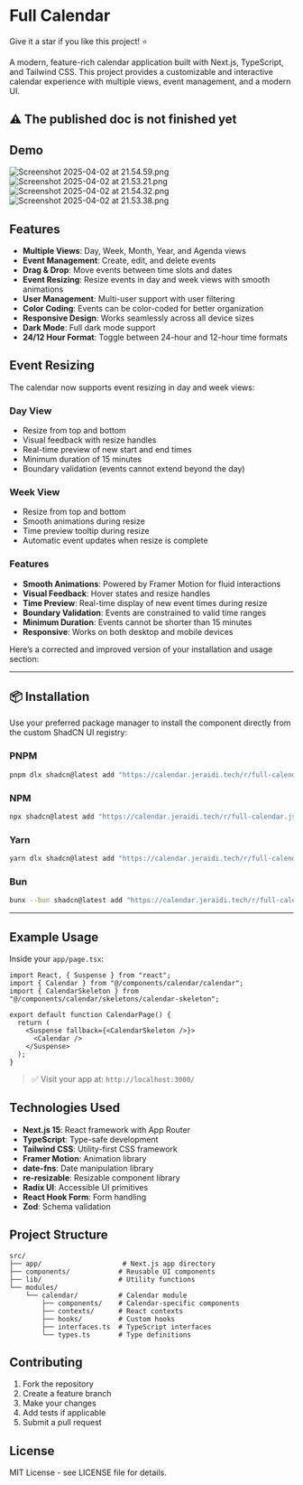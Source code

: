 # Full Calendar

Give it a star if you like this project! ⭐

A modern, feature-rich calendar application built with Next.js, TypeScript, and Tailwind CSS. This project provides a
customizable and interactive calendar experience with multiple views, event management, and a modern UI.

## ⚠️ The published doc is not finished yet 

## Demo

![Screenshot 2025-04-02 at 21.54.59.png](screenshots/Screenshot%202025-04-02%20at%2021.54.59.png)
![Screenshot 2025-04-02 at 21.53.21.png](screenshots/Screenshot%202025-04-02%20at%2021.53.21.png)
![Screenshot 2025-04-02 at 21.54.32.png](screenshots/Screenshot%202025-04-02%20at%2021.54.32.png)
![Screenshot 2025-04-02 at 21.53.38.png](screenshots/Screenshot%202025-04-02%20at%2021.53.38.png)

## Features

- **Multiple Views**: Day, Week, Month, Year, and Agenda views
- **Event Management**: Create, edit, and delete events
- **Drag & Drop**: Move events between time slots and dates
- **Event Resizing**: Resize events in day and week views with smooth animations
- **User Management**: Multi-user support with user filtering
- **Color Coding**: Events can be color-coded for better organization
- **Responsive Design**: Works seamlessly across all device sizes
- **Dark Mode**: Full dark mode support
- **24/12 Hour Format**: Toggle between 24-hour and 12-hour time formats

## Event Resizing

The calendar now supports event resizing in day and week views:

### Day View

- Resize from top and bottom 
- Visual feedback with resize handles
- Real-time preview of new start and end times
- Minimum duration of 15 minutes
- Boundary validation (events cannot extend beyond the day)

### Week View

- Resize from top and bottom 
- Smooth animations during resize
- Time preview tooltip during resize
- Automatic event updates when resize is complete

### Features

- **Smooth Animations**: Powered by Framer Motion for fluid interactions
- **Visual Feedback**: Hover states and resize handles
- **Time Preview**: Real-time display of new event times during resize
- **Boundary Validation**: Events are constrained to valid time ranges
- **Minimum Duration**: Events cannot be shorter than 15 minutes
- **Responsive**: Works on both desktop and mobile devices

Here’s a corrected and improved version of your installation and usage section:

---

## 📦 Installation

Use your preferred package manager to install the component directly from the custom ShadCN UI registry:

### **PNPM**

```bash
pnpm dlx shadcn@latest add "https://calendar.jeraidi.tech/r/full-calendar.json"
```

### **NPM**

```bash
npx shadcn@latest add "https://calendar.jeraidi.tech/r/full-calendar.json"
```

### **Yarn**

```bash
yarn dlx shadcn@latest add "https://calendar.jeraidi.tech/r/full-calendar.json"
```

### **Bun**

```bash
bunx --bun shadcn@latest add "https://calendar.jeraidi.tech/r/full-calendar.json"
```

---

## Example Usage

Inside your `app/page.tsx`:

```tsx
import React, { Suspense } from "react";
import { Calendar } from "@/components/calendar/calendar";
import { CalendarSkeleton } from "@/components/calendar/skeletons/calendar-skeleton";

export default function CalendarPage() {
  return (
    <Suspense fallback={<CalendarSkeleton />}>
      <Calendar />
    </Suspense>
  );
}
```

> ✅ Visit your app at: `http://localhost:3000/`

## Technologies Used

- **Next.js 15**: React framework with App Router
- **TypeScript**: Type-safe development
- **Tailwind CSS**: Utility-first CSS framework
- **Framer Motion**: Animation library
- **date-fns**: Date manipulation library
- **re-resizable**: Resizable component library
- **Radix UI**: Accessible UI primitives
- **React Hook Form**: Form handling
- **Zod**: Schema validation

## Project Structure

```
src/
├── app/                    # Next.js app directory
├── components/            # Reusable UI components
├── lib/                   # Utility functions
└── modules/
    └── calendar/          # Calendar module
        ├── components/    # Calendar-specific components
        ├── contexts/      # React contexts
        ├── hooks/         # Custom hooks
        ├── interfaces.ts  # TypeScript interfaces
        └── types.ts       # Type definitions
```

## Contributing

1. Fork the repository
2. Create a feature branch
3. Make your changes
4. Add tests if applicable
5. Submit a pull request

## License

MIT License - see LICENSE file for details.
